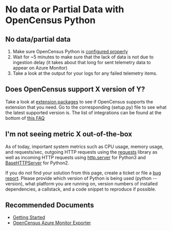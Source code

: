 <properties 
    pageTitle="Configuring OpenCensus Python"
    description="Configuring OpenCensus Python"
    service="microsoft.insights"
    resource="components"
    authors="lzchen"
    ms.author="lechin"
    articleId="insights_python"
    displayOrder="1126"
    selfHelpType="resource"
    cloudEnvironments="public"
    productPesIds="15693" 
    supportTopicIds=""
/>
# No data or Partial Data with OpenCensus Python

## No data/partial data
1. Make sure OpenCensus Python is [configured properly]()
2. Wait for ~5 minutes to make sure that the lack of data is not due to ingestion delay (it takes about that long for sent telemetry data to appear on Azure Monitor)
3. Take a look at the output for your logs for any failed telemetry items.

## Does OpenCensus support X version of Y?
Take a look at [extension packages](https://github.com/census-instrumentation/opencensus-python/tree/master/contrib) to see if OpenCensus supports the extension that you need. Go to the corresponding (setup.py) file to see what the latest supported version is. The list of integrations can be found at the bottom of [this FAQ](https://docs.microsoft.com/azure/azure-monitor/app/opencensus-python)

## I'm not seeing metric X out-of-the-box
As of today, important system metrics such as CPU usage, memory usage, and requests/sec, outgoing HTTP requests using the [requests](https://2.python-requests.org/en/master/) library as well as incoming HTTP requests using [http.server](https://docs.python.org/3/library/http.server.html) for Python3 and [BaseHTTPServer](https://docs.python.org/2/library/basehttpserver.html) for Python2.

If you do not find your solution from this page, create a ticket or file a [bug report](https://github.com/census-instrumentation/opencensus-python/issues/new?labels=bug&template=bug_report.md). Please provide which version of Python is being used (python --version), what platform you are running on, version numbers of installed dependencies, a callstack, and a code snippet to reproduce if possible.

## **Recommended Documents**<br>

* [Getting Started](https://docs.microsoft.com/azure/azure-monitor/app/opencensus-python)
* [OpenCensus Azure Monitor Exporter](https://github.com/census-instrumentation/opencensus-python/tree/master/contrib/opencensus-ext-azure)
